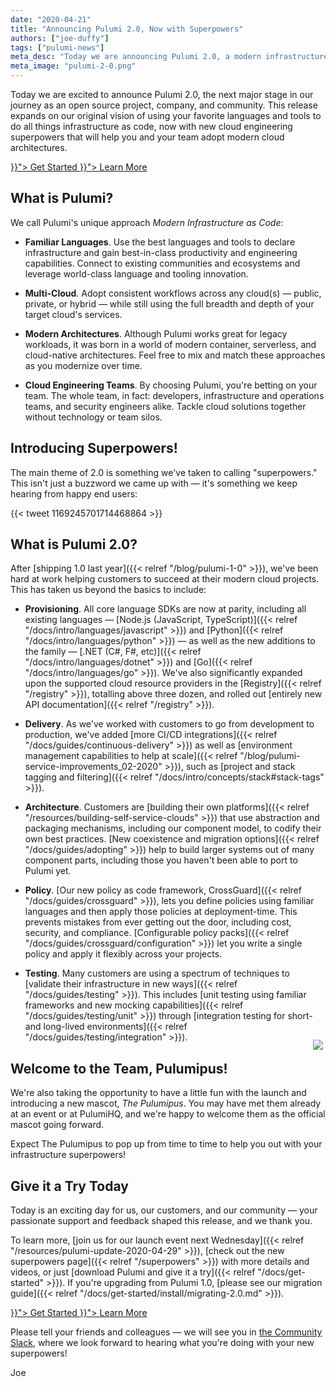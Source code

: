 ```yaml
---
date: "2020-04-21"
title: "Announcing Pulumi 2.0, Now with Superpowers"
authors: ["joe-duffy"]
tags: ["pulumi-news"]
meta_desc: "Today we are announcing Pulumi 2.0, a modern infrastructure as code platform with advanced capabilities including new languages, testing, and policy as code."
meta_image: "pulumi-2-0.png"
---
```


Today we are excited to announce Pulumi 2.0, the next major stage in our journey as an open source project, company, and community. This release expands on our original vision of using your favorite languages and tools to do all things infrastructure as code, now with new cloud engineering superpowers that will help you and your team adopt modern cloud architectures.

<!--more-->

<div class="header-hero-actions mt-8 mb-4 text-center">
    <a class="btn btn-lg mr-2" href="{{< relref "/docs/get-started" >}}">
        Get Started
    </a>
    <a class="btn btn-lg btn-orange ml-2" href="{{< relref "/superpowers" >}}">
        Learn More
    </a>
</div>

## What is Pulumi?

We call Pulumi's unique approach _Modern Infrastructure as Code_:

* **Familiar Languages**. Use the best languages and tools to declare infrastructure and gain best-in-class productivity and engineering capabilities. Connect to existing communities and ecosystems and leverage world-class language and tooling innovation.

* **Multi-Cloud**. Adopt consistent workflows across any cloud(s) &mdash; public, private, or hybrid &mdash; while still using the full breadth and depth of your target cloud's services.

* **Modern Architectures**. Although Pulumi works great for legacy workloads, it was born in a world of modern container, serverless, and cloud-native architectures. Feel free to mix and match these approaches as you modernize over time.

* **Cloud Engineering Teams**. By choosing Pulumi, you're betting on your team. The whole team, in fact: developers, infrastructure and operations teams, and security engineers alike. Tackle cloud solutions together without technology or team silos.

## Introducing Superpowers!

The main theme of 2.0 is something we've taken to calling "superpowers." This isn't just a buzzword we came up with &mdash; it's something we keep hearing from happy end users:

<div class="ml-8">
{{< tweet 1169245701714468864 >}}
</div>

## What is Pulumi 2.0?

After [shipping 1.0 last year]({{< relref "/blog/pulumi-1-0" >}}), we've been hard at work helping customers to succeed at their modern cloud projects. This has taken us beyond the basics to include:

* **Provisioning**. All core language SDKs are now at parity, including all existing languages &mdash; [Node.js (JavaScript, TypeScript)]({{< relref "/docs/intro/languages/javascript" >}}) and [Python]({{< relref "/docs/intro/languages/python" >}}) &mdash; as well as the new additions to the family &mdash; [.NET (C#, F#, etc)]({{< relref "/docs/intro/languages/dotnet" >}}) and [Go]({{< relref "/docs/intro/languages/go" >}}). We've also significantly expanded upon the supported cloud resource providers in the [Registry]({{< relref "/registry" >}}), totalling above three dozen, and rolled out [entirely new API documentation]({{< relref "/registry" >}}).

* **Delivery**. As we've worked with customers to go from development to production, we've added [more CI/CD integrations]({{< relref "/docs/guides/continuous-delivery" >}}) as well as [environment management capabilities to help at scale]({{< relref "/blog/pulumi-service-improvements_02-2020" >}}), such as [project and stack tagging and filtering]({{< relref "/docs/intro/concepts/stack#stack-tags" >}}).

* **Architecture**. Customers are [building their own platforms]({{< relref "/resources/building-self-service-clouds" >}}) that use abstraction and packaging mechanisms, including our component model, to codify their own best practices. [New coexistence and migration options]({{< relref "/docs/guides/adopting" >}}) help to build larger systems out of many component parts, including those you haven't been able to port to Pulumi yet.

* **Policy**. [Our new policy as code framework, CrossGuard]({{< relref "/docs/guides/crossguard" >}}), lets you define policies using familiar languages and then apply those policies at deployment-time. This prevents mistakes from ever getting out the door, including cost, security, and compliance. [Configurable policy packs]({{< relref "/docs/guides/crossguard/configuration" >}}) let you write a single policy and apply it flexibly across your projects.

* **Testing**. Many customers are using a spectrum of techniques to [validate their infrastructure in new ways]({{< relref "/docs/guides/testing" >}}). This includes [unit testing using familiar frameworks and new mocking capabilities]({{< relref "/docs/guides/testing/unit" >}}) through [integration testing for short- and long-lived environments]({{< relref "/docs/guides/testing/integration" >}}).

## Welcome to the Team, Pulumipus!

<img src="/images/mascot/pulumipus.svg" style="max-width: 240px; float: right; margin-top: -80px; padding: 4px;">

We're also taking the opportunity to have a little fun with the launch and introducing a new mascot, _The Pulumipus_. You may have met them already at an event or at PulumiHQ, and we're happy to welcome them as the official mascot going forward.

Expect The Pulumipus to pop up from time to time to help you out with your infrastructure superpowers!

## Give it a Try Today

Today is an exciting day for us, our customers, and our community &mdash; your passionate support and feedback shaped this release, and we thank you.

To learn more, [join us for our launch event next Wednesday]({{< relref "/resources/pulumi-update-2020-04-29" >}}), [check out the new superpowers page]({{< relref "/superpowers" >}}) with more details and videos, or just [download Pulumi and give it a try]({{< relref "/docs/get-started" >}}). If you're upgrading from Pulumi 1.0, [please see our migration guide]({{< relref "/docs/get-started/install/migrating-2.0.md" >}}).

<div class="header-hero-actions mt-8 mb-8 text-center">
    <a class="btn btn-lg mr-2" href="{{< relref "/docs/get-started" >}}">
        Get Started
    </a>
    <a class="btn btn-lg btn-orange ml-2" href="{{< relref "/superpowers" >}}">
        Learn More
    </a>
</div>

Please tell your friends and colleagues &mdash; we will see you in [the Community Slack](https://slack.pulumi.com), where we look forward to hearing what you're doing with your new superpowers!

Joe
